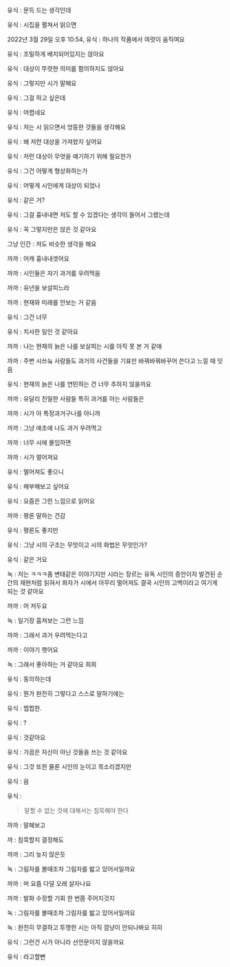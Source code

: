 유식 : 문득 드는 생각인데

유식 : 시집을 펼쳐서 읽으면

2022년 3월 29일 오후 10:54, 유식 : 하나의 작품에서 여럿이 움직여요

유식 : 조밀하게 배치되어있지는 않아요

유식 : 대상이 뚜렷한 의미를 함의하지도 않아요

유식 : 그렇지만 시가 말해요

유식 : 그걸 하고 싶은데

유식 : 어렵네요

유식 : 저는 시 읽으면서 엉뚱한 것들을 생각해요

유식 : 왜 저런 대상을 가져왔지 싶어요

유식 : 저런 대상이 무엇을 얘기하기 위해 필요한가

유식 : 그건 어떻게 형상화하는가

유식 : 어떻게 시인에게 대상이 되었나

유식 : 같은 거?

유식 : 그걸 흉내내면 저도 할 수 있겠다는 생각이 들어서 그랬는데

유식 : 꼭 그렇지만은 않은 것 같아요

그냥 인간 : 저도 비슷한 생각을 해요

까까 : 어캐 흉내내겟어요

까까 : 시인들은 자기 과거를 우려먹음

까까 : 유년을 보살피느라

까까 : 현재와 미래를 안보는 거 같음

유식 : 그건 너무

유식 : 치사한 일인 것 같아요

까까 : 나는 현재의 늙은 나를 보살피는 시를 아직 못 본 거 같애

까까 : 주변 시쓰늨 사람들도 과거의 사건들을 기표만 바꿔바꿔바꾸어 쓴다고 느낄 때 잇음

유식 : 현재의 늙은 나를 연민하는 건 너무 추하지 않을까요

까까 : 유달리 친밀한 사람들 특히 과거를 아는 사람들은

까까 : 시가 아 특정과거구나를 아니까

까까 : 그냥 애초에 나도 과거 우려먹고

까까 : 너무 시에 몰입하면

까까 : 시가 멀어져요

유식 : 멀어져도 좋으니

유식 : 해부해보고 싶어요

유식 : 요즘은 그런 느낌으로 읽어요

까까 : 평론 말하는 건감


유식 : 평론도 좋지만

유식 : 그냥 시의 구조는 무엇이고 시의 화법은 무엇인가?

유식 : 같은 거요

녹 : 저는 ㅋㅋㅋ좀 변태같은 이야기지만 시라는 장르는 유독 시인의 증언이자 발견된 순간의 재현처럼 읽혀서 화자가 시에서 아무리 멀어져도 결국 시인의 고백이라고 여기게 되는 것 같아요

까까 : 어 저두요

녹 : 일기장 훔쳐보는 그런 느낌

까까 : 그래서 과거 우려먹는다고

까까 : 이야기 햇어요

녹 : 그래서 좋아하는 거 같아요 희희

유식 : 동의하는데

유식 : 뭔가 완전히 그렇다고 스스로 말하기에는

유식 : 찝찝한.

유식 : ?

유식 : 것같아요

유식 : 가끔은 자신이 아닌 것들을 쓰는 것 같아요

유식 : 그것 또한 물론 시인의 눈이고 목소리겠지만

유식 : 음

유식 :
> 말할 수 없는 것에 대해서는 침묵해야 한다

까까 : 말해보고

까 : 침묵할지 결정해도

까까 : 그리 늦지 않은듯

녹 : 그림자를 볼때조차 그림자를 밟고 있어서일까요

까까 : 머 요즘 다덜 오래 살자나요

까까 : 발화 수정할 기회 한 번쯤 주어지것지

녹 : 그림자를 볼때조차 그림자를 밟고 있어서일까요


녹 : 완전히 무결하고 투명한 시는 아직 깜냥이 안되나봐요 히히

유식 : 그런건 시가 아니라 선언문이지 않을까요

유식 : 라고할뻔
